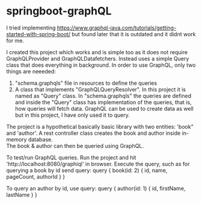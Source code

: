 # springboot-graphQL
I tried implementing https://www.graphql-java.com/tutorials/getting-started-with-spring-boot/
but found later that it is outdated and it didnt work for me. 

I created this project which works and is simple too as it does not require GraphQLProvider and GraphQLDatafetchers.  Instead uses a simple Query class that does everything in background.  In order to use GraphQL, only two things are neeeded:
1. "schema.graphqls" file in resources to define the queries
2. A class that implements "GraphQLQueryResolver".  In this project it is named as "Query" class. 
In "schema.graphqls" the queries are defined and inside the "Query" class has implementation of the queries, that is, how queries will fetch data. 
GraphQL can be used to create data as well but in this project, I have only used it to query. 

The project is a hypothetical basically basic library with two entities: 'book" and 'author'.  A rest controller class creates the book and author inside in-memory database.  
The book & author can then be queried using GraphQL.  

To test/run GraphQL queries.  Run the project and hit 'http://localhost:8080/graphiql' in browser.  Execute the query, such as for querying a book by id send query:
query {
  book(id: 2) 
  {
    id, 
    name, 
    pageCount,
    authorId
}
}

To query an author by id, use query:
query {
  author(id: 1) 
  {
    id, 
    firstName,
    lastName
}
}
